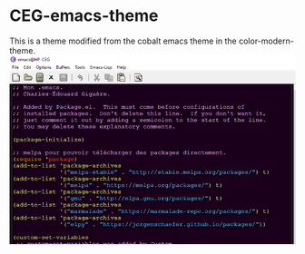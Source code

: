 # CEG-emacs-theme
This is a theme modified from the cobalt emacs theme in the color-modern-theme. 
![ceg-capture](ceg-capture.png)
